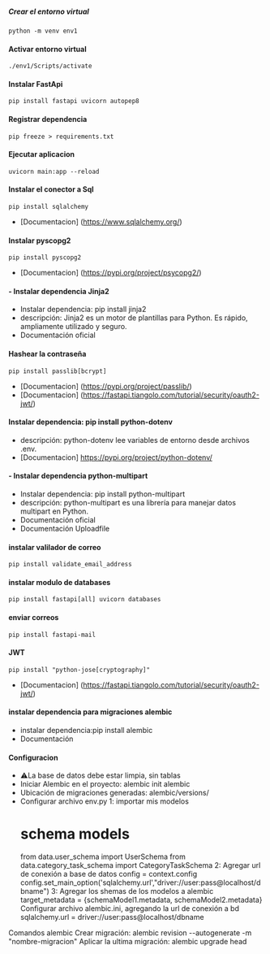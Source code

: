 
##### Crear el entorno virtual

`python -m venv env1`

#### Activar entorno virtual

`./env1/Scripts/activate`

#### Instalar FastApi

`pip install fastapi uvicorn autopep8`

#### Registrar dependencia
`pip freeze > requirements.txt`

#### Ejecutar aplicacion

`uvicorn main:app --reload`

#### Instalar el conector a Sql

`pip install sqlalchemy `
* [Documentacion] (https://www.sqlalchemy.org/)

#### Instalar pyscopg2

`pip install pyscopg2`
* [Documentacion] (https://pypi.org/project/psycopg2/)


#### - Instalar dependencia Jinja2
* Instalar dependencia: pip install jinja2
* descripción: Jinja2 es un motor de plantillas para Python. Es rápido, ampliamente utilizado y seguro.
* Documentación oficial


#### Hashear la contraseña
`pip install passlib[bcrypt]`
* [Documentacion] (https://pypi.org/project/passlib/)
* [Documentacion] (https://fastapi.tiangolo.com/tutorial/security/oauth2-jwt/)

#### Instalar dependencia: pip install python-dotenv
* descripción: python-dotenv lee variables de entorno desde archivos .env.
* [Documentacion] https://pypi.org/project/python-dotenv/

#### - Instalar dependencia python-multipart
* Instalar dependencia: pip install python-multipart
* descripción: python-multipart es una librería para manejar datos multipart en Python.
* Documentación oficial
* Documentación Uploadfile
#### instalar valilador de correo 

`pip install validate_email_address`

#### instalar modulo de databases
`pip install fastapi[all] uvicorn databases`

#### enviar correos 

`pip install fastapi-mail`

#### JWT

`pip install "python-jose[cryptography]"`

* [Documentacion] (https://fastapi.tiangolo.com/tutorial/security/oauth2-jwt/)


#### instalar dependencia para migraciones alembic
* instalar dependencia:pip install alembic 
* Documentación
#### Configuracion
* ⚠️La base de datos debe estar limpia, sin tablas
* Iniciar Alembic en el proyecto: alembic init alembic
* Ubicación de migraciones generadas: alembic/versions/
* Configurar archivo env.py
1: importar mis modelos
    # schema models
    from data.user_schema import UserSchema
    from data.category_task_schema import CategoryTaskSchema
2: Agregar url de conexión a base de datos
    config = context.config
    config.set_main_option('sqlalchemy.url',"driver://user:pass@localhost/dbname")
3: Agregar los shemas de los modelos a alembic
    target_metadata = {schemaModel1.metadata, schemaModel2.metadata}
Configurar archivo alembic.ini, agregando la url de conexión a bd sqlalchemy.url = driver://user:pass@localhost/dbname


Comandos alembic
Crear migración: alembic revision --autogenerate -m "nombre-migracion"
Aplicar la ultima migración: alembic upgrade head